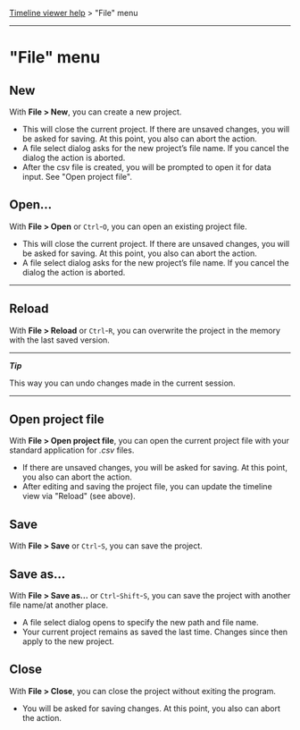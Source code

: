 [Timeline viewer help](index.md) > "File" menu

---

# "File" menu

## New

With **File > New**, you can create a new project.

- This will close the current project. 
  If there are unsaved changes, you will be asked for saving.
  At this point, you also can abort the action.
- A file select dialog asks for the new project’s file name.
  If you cancel the dialog the action is aborted.
- After the csv file is created, you will be prompted to open it
  for data input. See "Open project file". 

## Open...

With **File > Open** or ``Ctrl``-``O``,
you can open an existing project file.

- This will close the current project. 
  If there are unsaved changes, you will be asked for saving.
  At this point, you also can abort the action.
- A file select dialog asks for the new project’s file name.
  If you cancel the dialog the action is aborted.

---

## Reload

With **File > Reload** or ``Ctrl``-``R``,
you can overwrite the project in the memory
with the last saved version.

---

***Tip***

This way you can undo changes made in the current session.

---

## Open project file

With **File > Open project file**, you can open the current project file
with your standard application for *.csv* files.

- If there are unsaved changes, you will be asked for saving.
  At this point, you also can abort the action.
- After editing and saving the project file, you can update the
  timeline view via "Reload" (see above).


## Save

With **File > Save** or ``Ctrl``-``S``,
you can save the project.


## Save as...

With **File > Save as...** or ``Ctrl``-``Shift``-``S``,
you can save the project with another file name/at another place.

- A file select dialog opens to specify the new path and file name.
- Your current project remains as saved the last time. Changes since
  then apply to the new project.


## Close

With **File > Close**,
you can close the project without exiting the program.

- You will be asked for saving changes. 
  At this point, you also can abort the action.

